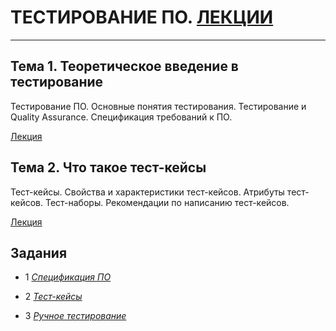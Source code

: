 # ТЕСТИРОВАНИЕ ПО. [ЛЕКЦИИ](https://tgjmjgj.github.io/testing/dist/index.html "Лекции")

***

## Тема 1. Теоретическое введение в тестирование

Тестирование ПО. Основные понятия тестирования. Тестирование и Quality Assurance.
Спецификация требований к ПО.

[Лекция](https://tgjmjgj.github.io/testing/dist/lecture/1_testing_theory/index.html "Лекция")

## Тема 2. Что такое тест-кейсы

Тест-кейсы. Свойства и характеристики тест-кейсов. Атрибуты тест-кейсов. Тест-наборы.
Рекомендации по написанию тест-кейсов.

[Лекция](https://tgjmjgj.github.io/testing/dist/lecture/2_testcases/index.html "Лекция")

## Задания

* 1 [_Спецификация_ _ПО_](https://tgjmjgj.github.io/testing/dist/task/1_spec/1.pdf "Задание 1")

* 2 [_Тест-кейсы_](https://tgjmjgj.github.io/testing/dist/task/2_testcases/2.pdf "Задание 2")

* 3 [_Ручное_ _тестирование_](https://tgjmjgj.github.io/testing/dist/task/3_tests/3.pdf "Задание 3")
